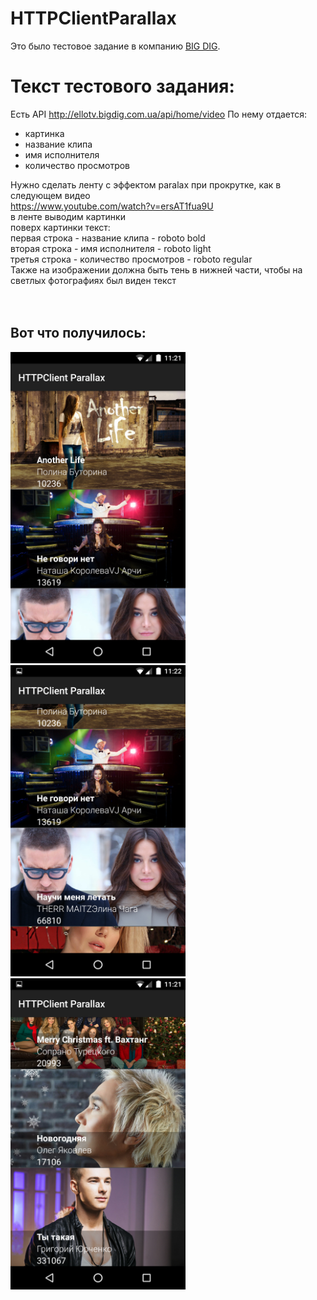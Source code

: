 # HTTPClientParallax
Это было тестовое задание в компанию <a href="http://bigdig.com.ua/">BIG DIG</a>.

<h1>Текст тестового задания:</h1>

Есть API http://ellotv.bigdig.com.ua/api/home/video
По нему отдается:
- картинка
- название клипа
- имя исполнителя
- количество просмотров

Нужно сделать ленту с эффектом paralax при прокрутке, как в следующем видео<br>
https://www.youtube.com/watch?v=ersAT1fua9U<br>
в ленте выводим картинки<br>
поверх картинки текст:<br>
первая строка - название клипа - roboto bold<br>
вторая строка - имя исполнителя - roboto light<br>
третья строка - количество просмотров - roboto regular<br>
Также на изображении должна быть тень в нижней части, чтобы на светлых фотографиях был виден текст<br><br><br>
<h2>Вот что получилось:</h2>
<img src="https://raw.githubusercontent.com/Arscd/HTTPClientParallax/master/PresentationImages/Screenshot_20151225-112141.png" width="280" height="498">
<img src="https://raw.githubusercontent.com/Arscd/HTTPClientParallax/master/PresentationImages/Screenshot_20151225-112239.png" width="280" height="498">
<img src="https://raw.githubusercontent.com/Arscd/HTTPClientParallax/master/PresentationImages/Screenshot_20151225-112154.png" width="280" height="498">
<br>
